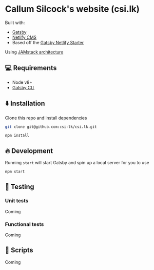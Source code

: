 # Callum Silcock's website (csi.lk)

Built with:

* [Gatsby](https://www.gatsbyjs.org/)
* [Netlify CMS](https://www.netlifycms.org)
* Based off the [Gatsby Netlify Starter](https://github.com/AustinGreen/gatsby-starter-netlify-cms)

Using [JAMstack architecture](https://jamstack.org)

## 💻 Requirements

* Node v8+
* [Gatsby CLI](https://www.gatsbyjs.org/docs/)

## ⬇️ Installation

Clone this repo and install dependencies

``` bash
git clone git@github.com:csi-lk/csi.lk.git
```

``` bash
npm install
```

## 🔥 Development

Running `start` will start Gatsby and spin up a local server for you to use

```bash
npm start
```

## 🛂 Testing

### Unit tests

Coming

### Functional tests

Coming

## 💾 Scripts

Coming
